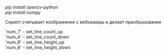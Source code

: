 *pip install opencv-python*\
*pip install numpy*

Скрипт считывает изображение с вебкамеры и делает преобразования

'num_7' - set_line_count_up\
'num_4' - set_line_count_down\
'num_9' - set_line_height_up\
'num_6' - set_line_height_down